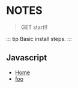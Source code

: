 # NOTES
> GET start!!

::: tip
Basic install steps.
:::

## Javascript
  - [Home](/) <!-- Sends the user to the root README.md -->
  - [foo](/javascript/) <!-- Sends the user to index.html of directory foo -->

